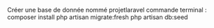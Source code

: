 
Créer une base de donnée nommé projetlaravel
commande terminal :
composer install
php artisan migrate:fresh
php artisan db:seed
